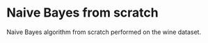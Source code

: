 <h1>Naive Bayes from scratch</h1>

Naive Bayes algorithm from scratch performed on the wine dataset.